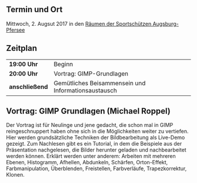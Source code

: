 ## Termin und Ort
Mittwoch, 2. Augsut 2017 in den [Räumen der Sportschützen Augsburg-Pfersee](/Treffen/Treffpunkt/)

## Zeitplan
|||
|-|-|
|__19:00 Uhr__|Beginn|
|__20:00 Uhr__|Vortrag: GIMP-Grundlagen|
|__anschließend__|Gemütliches Beisammensein und Informationsaustausch|

## Vortrag: GIMP Grundlagen (Michael Roppel)

Der Vortrag ist für Neulinge und jene gedacht, die schon mal in GIMP reingeschnuppert 
haben ohne sich in die Möglichkeiten weiter zu vertiefen. Hier werden grundsätzliche 
Techniken der Bildbearbeitung als Live-Demo gezeigt. Zum Nachlesen gibt es ein Tutorial, 
in dem die Beispiele aus der Präsentation nachgelesen, die Bilder herunter geladen und 
nachbearbeitet werden können. Erklärt werden unter anderem: Arbeiten mit mehreren Ebenen, 
Histogramm, Afhellen, Abdunkeln, Schärfen, Orton-Effekt, Farbmanipulation, Überblenden,
 Freistellen, Farbverläufe, Trapezkorrektur, Klonen.